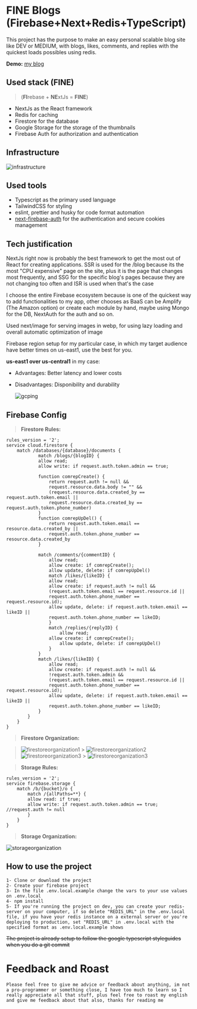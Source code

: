 # FINE Blogs (Firebase+Next+Redis+TypeScript)

This project has the purpose to make an easy personal scalable blog site like DEV or MEDIUM, with blogs, likes, comments, and replies with the quickest loads possibles using redis.

**Demo:** [my blog](https://www.walterdiazesa.com/blog)

## Used stack (FINE)

> (**FI**rebase + **NE**xtJs = **FINE**)

- NextJs as the React framework
- Redis for caching
- Firestore for the database
- Google Storage for the storage of the thumbnails
- Firebase Auth for authorization and authentication

## Infrastructure

![infrastructure](https://user-images.githubusercontent.com/58494087/124520827-d9038f00-ddaa-11eb-9d21-db71e0c1ec61.jpg)

## Used tools

- Typescript as the primary used language
- TailwindCSS for styling
- eslint, prettier and husky for code format automation
- [next-firebase-auth](https://github.com/gladly-team/next-firebase-auth) for the authentication and secure cookies management

## Tech justification

NextJs right now is probably the best framework to get the most out of React for creating applications. SSR is used for the /blog because its the most "CPU expensive" page on the site, plus it is the page that changes most frequently, and SSG for the specific blog's pages because they are not changing too often and ISR is used when that's the case

I choose the entire Firebase ecosystem because is one of the quickest way to add functionalities to my app, other chooses as BaaS can be Amplify (The Amazon option) or create each module by hand, maybe using Mongo for the DB, NextAuth for the auth and so on.

Used next/image for serving images in webp, for using lazy loading and overall automatic optimization of image

Firebase region setup for my particular case, in which my target audience have better times on us-east1, use the best for you.

**us-east1 over us-central1** in my case:

- Advantages: Better latency and lower costs
- Disadvantages: Disponibility and durability

  ![gcping](https://user-images.githubusercontent.com/58494087/124525860-132a5c00-ddbe-11eb-9609-4cb810610aac.jpg "Courtesy gcping")

## Firebase Config

> **Firestore Rules:**

    rules_version = '2';
    service cloud.firestore {
        match /databases/{database}/documents {
                match /blogs/{blogID} {
                allow read;
                allow write: if request.auth.token.admin == true;

                function comrepCreate() {
                    return request.auth != null &&
                    request.resource.data.body != "" &&
                    (request.resource.data.created_by == request.auth.token.email ||
                    request.resource.data.created_by == request.auth.token.phone_number)
                }
                function comrepUpDel() {
                    return request.auth.token.email == resource.data.created_by ||
                    request.auth.token.phone_number == resource.data.created_by
                }

                match /comments/{commentID} {
                    allow read;
                    allow create: if comrepCreate();
                    allow update, delete: if comrepUpDel()
                    match /likes/{likeID} {
                    allow read;
                    allow create: if request.auth != null &&
                    (request.auth.token.email == request.resource.id ||
                    request.auth.token.phone_number == request.resource.id);
                    allow update, delete: if request.auth.token.email == likeID ||
                    request.auth.token.phone_number == likeID;
                    }
                    match /replies/{replyID} {
                        allow read;
                    allow create: if comrepCreate();
                        allow update, delete: if comrepUpDel()
                    }
                }
                match /likes/{likeID} {
                    allow read;
                    allow create: if request.auth != null &&
                    !request.auth.token.admin &&
                    (request.auth.token.email == request.resource.id ||
                    request.auth.token.phone_number == request.resource.id);
                    allow update, delete: if request.auth.token.email == likeID ||
                    request.auth.token.phone_number == likeID;
                }
            }
        }
    }

> **Firestore Organization:**

> ![firestoreorganization1](https://user-images.githubusercontent.com/58494087/124527069-c6e11b00-ddc1-11eb-838a-fe75f6c8404e.jpg) > ![firestoreorganization2](https://user-images.githubusercontent.com/58494087/124527065-c6488480-ddc1-11eb-8c30-8fb8a81974a1.jpg)![firestoreorganization3](https://user-images.githubusercontent.com/58494087/124527068-c6e11b00-ddc1-11eb-999b-e0cde4a88fa1.jpg) > ![firestoreorganization3](https://user-images.githubusercontent.com/58494087/124527076-cd6f9280-ddc1-11eb-8279-e6ce3df3a9f9.jpg)

> **Storage Rules:**

    rules_version = '2';
    service firebase.storage {
        match /b/{bucket}/o {
            match /{allPaths=**} {
            allow read: if true;
            allow write: if request.auth.token.admin == true; //request.auth != null
            }
        }
    }

> **Storage Organization:**

![storageorganization](https://user-images.githubusercontent.com/58494087/124526593-8b921c80-ddc0-11eb-8754-ba5e92ce8795.jpg)

## How to use the project

    1- Clone or download the project
    2- Create your firebase project
    3- In the file .env.local.example change the vars to your use values on .env.local
    4- npm install
    5- If you're running the project on dev, you can create your redis-server on your computer, if so delete "REDIS_URL" in the .env.local file, if you have your redis instance on a external server or you're deploying to production, set "REDIS_URL" in .env.local with the specified format as .env.local.example shows

~~The project is already setup to follow the google typescript styleguides when you do a git commit~~

# Feedback and Roast

    Please feel free to give me advice or feedback about anything, im not a pro-programmer or something close, I have too much to learn so I really appreciate all that stuff, plus feel free to roast my english and give me feedback about that also, thanks for reading me
